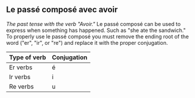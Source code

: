 ## **Le passé composé avec avoir**

*The past tense with the verb "Avoir."*
Le passé composé can be used to express when something has happened. Such as "she ate the sandwich." To properly use le passé composé you must remove the ending root of the word ("er", "ir", or "re") and replace it with the proper conjugation.

|Type of verb|Conjugation|
|--|--|
|Er verbs | é |
|Ir verbs | i |
|Re verbs | u |